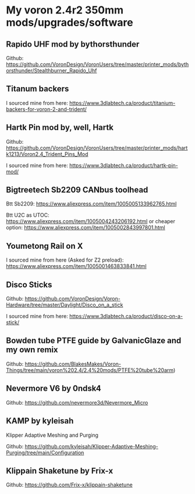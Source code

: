 
# My voron 2.4r2 350mm mods/upgrades/software


## Rapido UHF mod by bythorsthunder

Github: https://github.com/VoronDesign/VoronUsers/tree/master/printer_mods/bythorsthunder/Stealthburner_Rapido_Uhf



## Titanum backers

I sourced mine from here: https://www.3dlabtech.ca/product/titanium-backers-for-voron-2-and-trident/



## Hartk Pin mod by, well, Hartk

Github: https://github.com/VoronDesign/VoronUsers/tree/master/printer_mods/hartk1213/Voron2.4_Trident_Pins_Mod

I sourced mine from here: https://www.3dlabtech.ca/product/hartk-pin-mod/



## Bigtreetech Sb2209 CANbus toolhead

Btt Sb2209: https://www.aliexpress.com/item/1005005133962765.html

Btt U2C as UTOC: https://www.aliexpress.com/item/1005004243206192.html
or cheaper option: https://www.aliexpress.com/item/1005002843997801.html



## Youmetong Rail on X

I sourced mine from here (Asked for Z2 preload): https://www.aliexpress.com/item/1005001463833841.html



## Disco Sticks

Github: https://github.com/VoronDesign/Voron-Hardware/tree/master/Daylight/Disco_on_a_stick

I sourced mine from here: https://www.3dlabtech.ca/product/disco-on-a-stick/



## Bowden tube PTFE guide by GalvanicGlaze and my own remix

Github: https://github.com/BlakesMakes/Voron-Things/tree/main/voron%202.4/2.4%20mods/PTFE%20tube%20arm)



## Nevermore V6 by 0ndsk4

Github: https://github.com/nevermore3d/Nevermore_Micro


## KAMP by kyleisah

Klipper Adaptive Meshing and Purging

Github: https://github.com/kyleisah/Klipper-Adaptive-Meshing-Purging/tree/main/Configuration


## Klippain Shaketune by Frix-x

Github: https://github.com/Frix-x/klippain-shaketune
